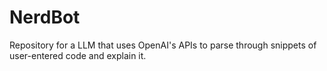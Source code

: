# NerdBot
Repository for a LLM that uses OpenAI's APIs to parse through snippets of user-entered code and explain it.
